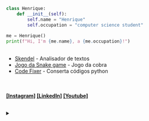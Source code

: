 
```python
class Henrique:
    def __init__(self):
        self.name = "Henrique"
        self.occupation = "computer science student"
    
me = Henrique()
print(f"Hi, I'm {me.name}, a {me.occupation}!")
```


<h2></h2>

* [Skendel](https://github.com/HenriqF/skendel) - Analisador de textos
* [Jogo da Snake game](https://github.com/HenriqF/Jogo-da-Snake-game) - Jogo da cobra
* [Code Fixer](https://github.com/HenriqF/PythonCodeFixer) - Conserta códigos python
<br>

#### [[Instagram]](https://www.instagram.com/henrique_reinaldi) [[LinkedIn]](https://www.linkedin.com/in/henrique-reinaldi-4aa720364/) [[Youtube]](https://www.youtube.com/@HenriqueReinaldi)

<h2></h2>

</div>
<details>
<summary></summary>
<h2>Algo muito hilário! Faz-me rir e gargalhar. Certamente, uma obra-prima da comédia moderna que não deve ser esquecida. Essa coletânea exímia de movimentos esportivos é o ápice da humanidade.</h2>
<div align="center"><img alaing=center alt="estermificacao desmistrificada" src="https://github.com/user-attachments/assets/0d25b710-07ee-42ab-9fb7-70406f0b1883"/></div>
</details>
